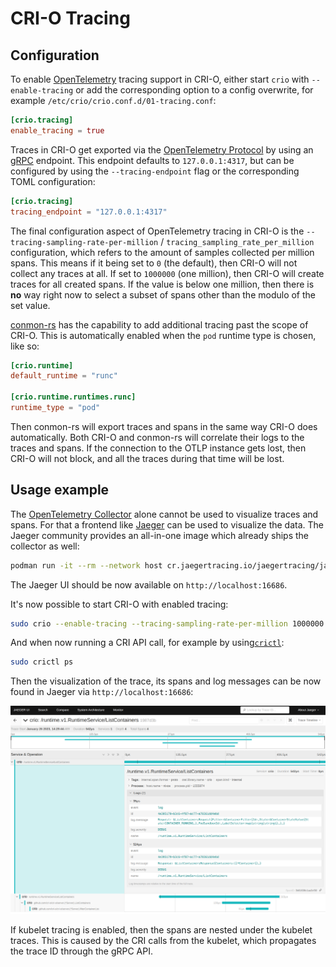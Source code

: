 # CRI-O Tracing

## Configuration

To enable [OpenTelemetry][otel] tracing support in CRI-O, either start `crio`
with `--enable-tracing` or add the corresponding option to a config overwrite,
for example `/etc/crio/crio.conf.d/01-tracing.conf`:

[otel]: https://opentelemetry.io

```toml
[crio.tracing]
enable_tracing = true
```

Traces in CRI-O get exported via the [OpenTelemetry Protocol][otlp] by using an
[gRPC][grpc] endpoint. This endpoint defaults to `127.0.0.1:4317`, but can be
configured by using the `--tracing-endpoint` flag or the corresponding TOML
configuration:

[otlp]: https://github.com/open-telemetry/opentelemetry-specification/blob/main/specification/protocol/otlp.md
[grpc]: https://github.com/open-telemetry/opentelemetry-specification/blob/main/specification/protocol/otlp.md#otlpgrpc

```toml
[crio.tracing]
tracing_endpoint = "127.0.0.1:4317"
```

The final configuration aspect of OpenTelemetry tracing in CRI-O is the
`--tracing-sampling-rate-per-million` / `tracing_sampling_rate_per_million`
configuration, which refers to the amount of samples collected per million
spans. This means if it being set to `0` (the default), then CRI-O will not
collect any traces at all. If set to `1000000` (one million), then CRI-O will
create traces for all created spans. If the value is below one million, then
there is **no** way right now to select a subset of spans other than the modulo
of the set value.

[conmon-rs][conmon-rs] has the capability to add additional tracing past the
scope of CRI-O. This is automatically enabled when the `pod` runtime type is
chosen, like so:

```toml
[crio.runtime]
default_runtime = "runc"

[crio.runtime.runtimes.runc]
runtime_type = "pod"
```

[conmon-rs]: https://github.com/containers/conmon-rs

Then conmon-rs will export traces and spans in the same way CRI-O does
automatically. Both CRI-O and conmon-rs will correlate their logs to the traces
and spans. If the connection to the OTLP instance gets lost, then CRI-O will not
block, and all the traces during that time will be lost.

## Usage example

The [OpenTelemetry Collector][collector] alone cannot be used to visualize
traces and spans. For that a frontend like [Jaeger][jaeger] can be used to
visualize the data. The Jaeger community provides an all-in-one image which
already ships the collector as well:

[jaeger]: https://www.jaegertracing.io
[collector]: https://opentelemetry.io/docs/collector

```bash
podman run -it --rm --network host cr.jaegertracing.io/jaegertracing/jaeger:2.8.0
```

The Jaeger UI should be now available on `http://localhost:16686`.

It's now possible to start CRI-O with enabled tracing:

```bash
sudo crio --enable-tracing --tracing-sampling-rate-per-million 1000000
```

And when now running a CRI API call, for example by using[`crictl`](https://github.com/kubernetes-sigs/cri-tools):

```bash
sudo crictl ps
```

Then the visualization of the trace, its spans and log messages
can be now found in Jaeger via `http://localhost:16686`:

![trace](./tracing.png "Trace")

If kubelet tracing is enabled, then the spans are nested under the kubelet
traces. This is caused by the CRI calls from the kubelet, which propagates the
trace ID through the gRPC API.

